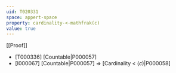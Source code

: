 ```yaml
---
uid: T020331
space: appert-space
property: cardinality-<-mathfrak(c)
value: true
---
```

[[Proof]]

* [T000336] [Countable|P000057]
* [I000067] [Countable|P000057] => [Cardinality < $\mathfrak(c)$|P000058]

